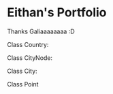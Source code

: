 # Eithan's Portfolio

Thanks Galiaaaaaaaa :D

Class Country: 

Class CityNode: 

Class City: 

Class Point 
 
